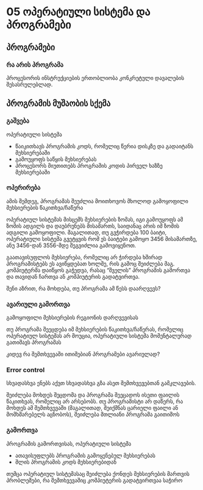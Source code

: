 # 05 ოპერატიული სისტემა და პროგრამები


## პროგრამები

### რა არის პროგრამა
პროცესორის ინსტრუქციების ერთობლიობა კონკრეტული დავალების შესასრულებლად.


## პროგრამის მუშაობის სქემა
### გაშვება
ოპერატიული სისტემა 

- წაიკითხავს პროგრამის კოდს, რომელიც წერია დისკზე და გადაიტანს მეხსიერებაში
- გამოუყოფს საწყის მეხსიერებას
- პროცესორს მიუთითებს პროგრამის კოდის პირველ ხაზზე მეხსიერებაში

### ოპერირება
ამის შემდეგ, პროგრამას შეუძლია მოითხოვოს მხოლოდ გამოყოფილი მეხსიერების წაკითხვა/ჩაწერა

<!-- n -->
 ოპერატიულ სისტემას მისცემს მეხსიერების ზომას, იგი გამოუყოფს ამ ზომის ადგილს და დაუბრუნებს მისამართს, საიდანაც არის იმ ზომის ადგილი გამოყოფილი. მაგალითად, თუ გვჭირდება 100 ბაიტი, ოპერატიული სისტემა გვეტყვის რომ ეს ბაიტები გამოყო 3456 მისამართზე, ანუ 3456-დან 3556-მდე შეგვიძლია გამოვიყენოთ.

გაათავისუფლოს მეხსიერება, რომელიც არ ჭირდება ხშირად პროგრამისტებს ეს ავიწყდებათ ხოლმე, რის გამოც შეიძლება მაგ. კომპიუტერმა დაიწყოს გაჭედვა, რასაც “შველის” პროგრამის გამორთვა და თავიდან ჩართვა ან კომპიუტერის გადატვირთვა.

შენი აზრით, რა მოხდება, თუ პროგრამა ამ წესს დაარღვევს?

### ავარიული გამორთვა
გამოყოფილი მეხსიერების რეგიონის დარღვევისას

<!-- n -->
თუ პროგრამა შეეცდება იმ მეხსიერების წაკითხვა/ჩაწერას, რომელიც ოპერატიულ სისტემას არ მოუცია, ოპერატიული სისტემა მომენტალურად გათიშავს პროგრამას

კიდევ რა შემთხვევაში ითიშებიან პროგრამები ავარიულად?

### Error control
სხვადასხვა ენებს აქვთ სხვადასხვა გზა ასეთ შემთხვევებთან გამკლავების. 

<!-- ნ -->
შეიძლება მოხდეს შეცდომა და პროგრამა შეეცადოს ისეთი ფაილის წაკითხვას, რომელიც არ არსებობს. თუ პროგრამისტი არ დაწერს, რა მოხდეს ამ შემთხვევაში (მაგალითად, შეიქმნას ცარიელი ფაილი ან მომხმარებელს აცნობოს), შეიძლება მთლიანი პროგრამა გაითიშოს

### გამორთვა
პროგრამის გამორთვისას, ოპერატიული სისტემა

- ათავისუფლებს პროგრამის გამოყენებულ მეხსიერებას
- შლის პროგრამის კოდს მეხსიერებიდან

<!-- n -->
თუმცა ოპერატიულ სისტემასაც შეიძლება ქონდეს მეხსიერების მართვის პრობლემები, რა შემთხვევაშიც კომპიუტერის გადატვირთვაა საჭირო


